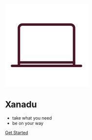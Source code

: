 <!-- _coverpage.md -->

![logo](logo.svg)

# Xanadu

- take what you need
- be	on your way

[Get Started](README.md)